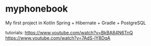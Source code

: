 # myphonebook

My first project in Kotlin Spring + Hibernate + Gradle + PostgreSQL

tutorials:
https://www.youtube.com/watch?v=BkBA84N6TnQ
https://www.youtube.com/watch?v=7AdS-lY8DqA
